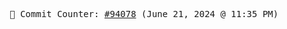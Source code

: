 <p align="center">
    <samp>
        📮 Commit Counter: <a href="https://github.com/Javascript-void0/Javascript-void0/commits/main">#94078</a> (June 21, 2024 @ 11:35 PM)
    </samp>
</p>